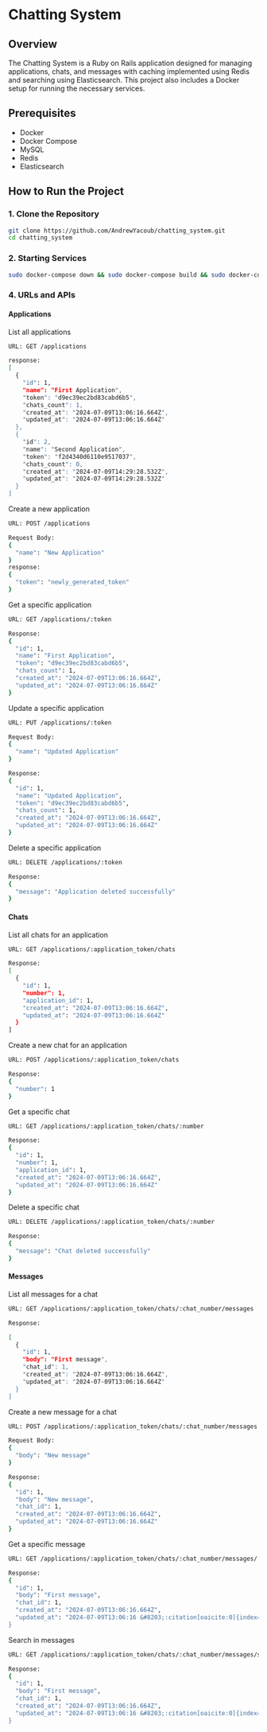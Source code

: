 # Chatting System

## Overview

The Chatting System is a Ruby on Rails application designed for managing applications, chats, and messages with caching implemented using Redis and searching using Elasticsearch. This project also includes a Docker setup for running the necessary services.

## Prerequisites

- Docker
- Docker Compose
- MySQL
- Redis
- Elasticsearch

## How to Run the Project

### 1. Clone the Repository

```bash
git clone https://github.com/AndrewYacoub/chatting_system.git
cd chatting_system
```
### 2. Starting Services
```bash
sudo docker-compose down && sudo docker-compose build && sudo docker-compose up
```
### 4. URLs and APIs
#### Applications
List all applications
```bash
URL: GET /applications
```
```bash
response: 
[
  {
    "id": 1,
    "name": "First Application",
    "token": "d9ec39ec2bd83cabd6b5",
    "chats_count": 1,
    "created_at": "2024-07-09T13:06:16.664Z",
    "updated_at": "2024-07-09T13:06:16.664Z"
  },
  {
    "id": 2,
    "name": "Second Application",
    "token": "f2d4340d6110e9517037",
    "chats_count": 0,
    "created_at": "2024-07-09T14:29:28.532Z",
    "updated_at": "2024-07-09T14:29:28.532Z"
  }
]
```
Create a new application
```bash
URL: POST /applications
```
```bash
Request Body:
{
  "name": "New Application"
}
response: 
{
  "token": "newly_generated_token"
}
```
Get a specific application
```bash
URL: GET /applications/:token
```
```bash
Response:
{
  "id": 1,
  "name": "First Application",
  "token": "d9ec39ec2bd83cabd6b5",
  "chats_count": 1,
  "created_at": "2024-07-09T13:06:16.664Z",
  "updated_at": "2024-07-09T13:06:16.664Z"
}
```
Update a specific application
```bash
URL: PUT /applications/:token
```
```bash
Request Body:
{
  "name": "Updated Application"
}
```
```bash
Response:
{
  "id": 1,
  "name": "Updated Application",
  "token": "d9ec39ec2bd83cabd6b5",
  "chats_count": 1,
  "created_at": "2024-07-09T13:06:16.664Z",
  "updated_at": "2024-07-09T13:06:16.664Z"
}
```
Delete a specific application

```bash
URL: DELETE /applications/:token
```
```bash
Response:
{
  "message": "Application deleted successfully"
}
```
#### Chats
List all chats for an application
```bash
URL: GET /applications/:application_token/chats
```
```bash
Response:
[
  {
    "id": 1,
    "number": 1,
    "application_id": 1,
    "created_at": "2024-07-09T13:06:16.664Z",
    "updated_at": "2024-07-09T13:06:16.664Z"
  }
]
```
Create a new chat for an application
```bash
URL: POST /applications/:application_token/chats
```
```bash
Response:
{
  "number": 1
}
```
Get a specific chat
```bash
URL: GET /applications/:application_token/chats/:number
```

```bash
Response:
{
  "id": 1,
  "number": 1,
  "application_id": 1,
  "created_at": "2024-07-09T13:06:16.664Z",
  "updated_at": "2024-07-09T13:06:16.664Z"
}
```
Delete a specific chat
```bash
URL: DELETE /applications/:application_token/chats/:number
```
```bash
Response:
{
  "message": "Chat deleted successfully"
}
```
#### Messages
List all messages for a chat
```bash
URL: GET /applications/:application_token/chats/:chat_number/messages
```

```bash
Response:

[
  {
    "id": 1,
    "body": "First message",
    "chat_id": 1,
    "created_at": "2024-07-09T13:06:16.664Z",
    "updated_at": "2024-07-09T13:06:16.664Z"
  }
]
```
Create a new message for a chat
```bash
URL: POST /applications/:application_token/chats/:chat_number/messages
```
```bash
Request Body:
{
  "body": "New message"
}
```
```bash
Response:
{
  "id": 1,
  "body": "New message",
  "chat_id": 1,
  "created_at": "2024-07-09T13:06:16.664Z",
  "updated_at": "2024-07-09T13:06:16.664Z"
}
```
Get a specific message
```bash
URL: GET /applications/:application_token/chats/:chat_number/messages/:id
```
```bash
Response:
{
  "id": 1,
  "body": "First message",
  "chat_id": 1,
  "created_at": "2024-07-09T13:06:16.664Z",
  "updated_at": "2024-07-09T13:06:16 &#8203;:citation[oaicite:0]{index=0}&#8203;
}
```
Search in messages
```bash
URL: GET /applications/:application_token/chats/:chat_number/messages/search?query=First
```
```bash
Response:
{
  "id": 1,
  "body": "First message",
  "chat_id": 1,
  "created_at": "2024-07-09T13:06:16.664Z",
  "updated_at": "2024-07-09T13:06:16 &#8203;:citation[oaicite:0]{index=0}&#8203;
}
```